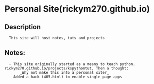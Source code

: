 # Personal Site(rickym270.github.io)
   ## Description
      This site will host notes, tuts and projects
   ## Notes:
      - This site originally started as a means to teach python. rickym270.github.io/projects/kspythontut. Then a thought:
           _Why not make this into a personal site?_
      - Added a hack (405.html) to enable single page apps
